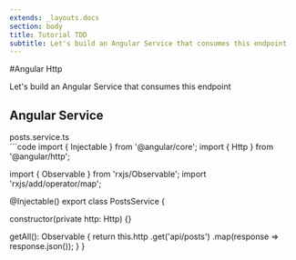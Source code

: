 ```yaml
---
extends: _layouts.docs
section: body
title: Tutorial TDD
subtitle: Let's build an Angular Service that consumes this endpoint
---
```



#Angular Http
<div class="subtitle">Let's build an Angular Service that consumes this endpoint</div>

## Angular Service

<div class="filename">posts.service.ts</div>
```code
import { Injectable } from '@angular/core';
import { Http }       from '@angular/http';

import { Observable }     from 'rxjs/Observable';
import 'rxjs/add/operator/map';

@Injectable()
export class PostsService {

  constructor(private http: Http) {}

  getAll(): Observable {
    return this.http
               .get('api/posts')
               .map(response => response.json());
  }
}
```


